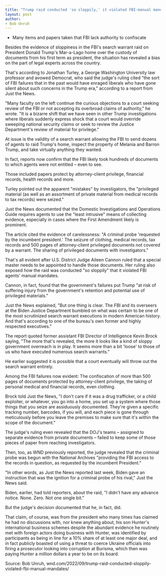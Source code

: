 ```yaml
---
title: "Trump raid conducted 'so sloppily,' it violated FBI-manual mandates"
layout: post
author:
- Bob Unruh
---
```


- Many items and papers taken that FBI lack authority to confiscate

Besides the evidence of sloppiness in the FBI's search warrant raid on President Donald Trump's Mar-a-Lago home over the custody of documents from his first term as president, the situation has revealed a bias on the part of legal experts across the country.

That's according to Jonathan Turley, a George Washington University law professor and avowed Democrat, who said the judge's ruling cited "the sort of FBI failures that in the past would have enraged liberals who have gone silent about such concerns in the Trump era," according to a report from Just the News.

"Many faculty on the left continue the curious objections to a court seeking review of the FBI or not accepting its overbroad claims of authority," he wrote. "It is a bizarre shift that we have seen in other Trump investigations where liberals suddenly express shock that a court would override sweeping national security claims or seek to review the Justice Department's review of material for privilege."

At issue is the validity of a search warrant allowing the FBI to send dozens of agents to raid Trump's home, inspect the property of Melania and Barron Trump, and take virtually anything they wanted.

In fact, reports now confirm that the FBI likely took hundreds of documents to which agents were not entitled – even to see.

Those included papers protect by attorney-client privilege, financial records, health records and more.

Turley pointed out the apparent "mistakes" by investigators, the "privileged material (as well as an assortment of private material from medical records to tax records) were seized."

Just the News documented that the Domestic Investigations and Operations Guide requires agents to use the "least intrusive" means of collecting evidence, especially in cases where the First Amendment likely is prominent.

The article cited the evidence of carelessness: "A criminal probe 'requested by the incumbent president.' The seizure of clothing, medical records, tax records and 500 pages of attorney-client privileged documents not covered by a warrant. The sharing of privileged documents with investigators."

That's all evident after U.S. District Judge Aileen Cannon ruled that a special master needs to be appointed to handle those documents. Her ruling also exposed how the raid was conducted "so sloppily" that it violated FBI agents' manual mandates.

Cannon, in fact, found that the government's failures put Trump "at risk of suffering injury from the government's retention and potential use of privileged materials."

Just the News explained, "But one thing is clear. The FBI and its overseers at the Biden Justice Department bumbled on what was certain to be one of the most scrutinized search warrant executions in modern American history. And that's according to one of the bureau's own former and highly respected executives."

The report quoted former assistant FBI Director of Intelligence Kevin Brock saying, "The more that's revealed, the more it looks like a kind of sloppy government overreach is in play. It seems more than a bit 'loose' to those of us who have executed numerous search warrants."

He earlier suggested it is possible that a court eventually will throw out the search warrant entirely.

Among the FBI failures now evident: The confiscation of more than 500 pages of documents protected by attorney-client privilege, the taking of personal medical and financial records, even clothing.

Brock told Just the News, "I don't care if it was a drug trafficker, or a child exploiter, or whatever, you go into a home, you set up a system where those things that you seize are assiduously documented. They're given a specific tracking number, barcodes, if you will, and each piece is gone through meticulously before you leave the premises to make sure that it's within the scope of the document."

The judge's ruling even revealed that the DOJ's teams – assigned to separate evidence from private documents – failed to keep some of those pieces of paper from reaching investigators.

Then, too, as WND previously reported, the judge revealed that the criminal probe was begun with the National Archives "providing the FBI access to the records in question, as requested by the incumbent President."

"In other words, as Just the News reported last week, Biden gave an instruction that was the ignition for a criminal probe of his rival," Just the News said.

Biden, earlier, had told reporters, about the raid, "I didn't have any advance notice. None. Zero. Not one single bit."

But the judge's decision documented that he, in fact, did.

That claim, of course, was from the president who many times has claimed he had no discussions with, nor knew anything about, his son Hunter's international business schemes despite the abundant evidence he routinely met with foreign actors doing business with Hunter, was identified by participants as being in line for a 10% share of at least one major deal, and in fact publicly boasted of using a threat to coerce Ukraine officials into firing a prosecutor looking into corruption at Burisma, which then was paying Hunter a million dollars a year to be on its board.

Source: Bob Unruh, wnd.com/2022/09/trump-raid-conducted-sloppily-violated-fbi-manual-mandates/
